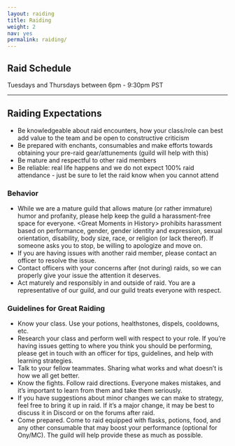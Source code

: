 ```yaml
---
layout: raiding
title: Raiding
weight: 2
nav: yes
permalink: raiding/
---
```


## Raid Schedule
Tuesdays and Thursdays between 6pm - 9:30pm PST

<hr class="divider">

## Raiding Expectations
- Be knowledgeable about raid encounters, how your class/role can best add value to the team and be open to constructive criticism
- Be prepared with enchants, consumables and make efforts towards obtaining your pre-raid gear/attunements (guild will help with this)
- Be mature and respectful to other raid members
- Be reliable: real life happens and we do not expect 100% raid attendance - just be sure to let the raid know when you cannot attend


### Behavior
- While we are a mature guild that allows mature (or rather immature) humor and profanity, please help keep the guild a harassment-free space for everyone. &lt;Great Moments in History&gt; prohibits harassment based on performance, gender, gender identity and expression, sexual orientation, disability, body size, race, or religion (or lack thereof). If someone asks you to stop, be willing to apologize and move on.
- If you are having issues with another raid member, please contact an officer to resolve the issue.
- Contact officers with your concerns after (not during) raids, so we can properly give your issue the attention it deserves.
- Act maturely and responsibly in and outside of raid. You are a representative of our guild, and our guild treats everyone with respect.


### Guidelines for Great Raiding

- Know your class. Use your potions, healthstones, dispels, cooldowns, etc.
- Research your class and perform well with respect to your role. If you’re having issues getting to where you think you should be performing, please get in touch with an officer for tips, guidelines, and help with learning strategies.
- Talk to your fellow teammates. Sharing what works and what doesn’t is how we all get better.
- Know the fights. Follow raid directions. Everyone makes mistakes, and it’s important to learn from them and take them seriously.
- If you have suggestions about minor changes we can make to strategy, feel free to bring it up in raid. If it’s a major change, it may be best to discuss it in Discord or on the forums after raid.
- Come prepared. Come to raid equipped with flasks, potions, food, and any other consumable that may boost your performance (optional for Ony/MC). The guild will help provide these as much as possible.
